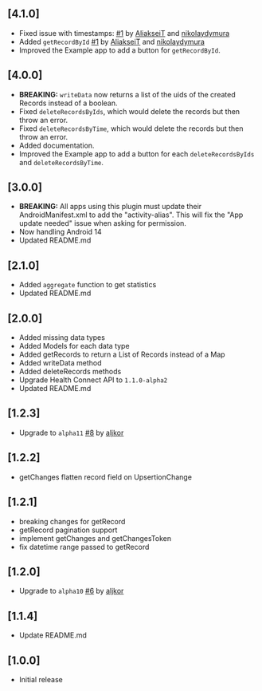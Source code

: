 ## [4.1.0]
* Fixed issue with timestamps: [#1](https://github.com/quentinleguennec/flutter_health_connect/pull/1) by [AliakseiT](https://github.com/AliakseiT) and [nikolaydymura](https://github.com/nikolaydymura)
* Added `getRecordById` [#1](https://github.com/quentinleguennec/flutter_health_connect/pull/1) by [AliakseiT](https://github.com/AliakseiT) and [nikolaydymura](https://github.com/nikolaydymura)
* Improved the Example app to add a button for `getRecordById`.

## [4.0.0]
* **BREAKING:** `writeData` now returns a list of the uids of the created Records instead of a boolean.
* Fixed `deleteRecordsByIds`, which would delete the records but then throw an error.
* Fixed `deleteRecordsByTime`, which would delete the records but then throw an error.
* Added documentation.
* Improved the Example app to add a button for each `deleteRecordsByIds` and `deleteRecordsByTime`.

## [3.0.0]
* **BREAKING:** All apps using this plugin must update their AndroidManifest.xml to add the "activity-alias". This will fix the "App update needed" issue when asking for permission.
* Now handling Android 14
* Updated README.md

## [2.1.0]
* Added `aggregate` function to get statistics
* Updated README.md

## [2.0.0]
* Added missing data types
* Added Models for each data type
* Added getRecords to return a List of Records instead of a Map 
* Added writeData method
* Added deleteRecords methods
* Upgrade Health Connect API to `1.1.0-alpha2`
* Updated README.md

## [1.2.3]
* Upgrade to `alpha11` [#8](https://github.com/duynguyen242/flutter_health_connect/pull/8) by [aljkor](https://github.com/aljkor)

## [1.2.2]
* getChanges flatten record field on UpsertionChange

## [1.2.1]
* breaking changes for getRecord 
* getRecord pagination support
* implement getChanges and getChangesToken
* fix datetime range passed to getRecord

## [1.2.0]
* Upgrade to `alpha10` [#6](https://github.com/duynguyen242/flutter_health_connect/pull/6) by [aljkor](https://github.com/aljkor)

## [1.1.4]
* Update README.md

## [1.0.0]
* Initial release
